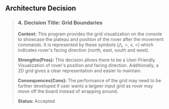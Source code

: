 ## **Architecture Decision**
>  ### 4. Decision Title: Grid Boundaries 
> **Context:** This program provides the grid visualization on the console to showcase the plateau and position of the rover after the movement commands. It is represented by these symbols (⋀, >, v, <) which indicates rover's facing direction (north, east, south and west).
>
> **Strengths(Pros):** This decision allows there to be a User-Friendly Visualization of rover's position and facing direction. Additionally, a 2D grid gives a clear representation and easier to maintain.
>
> **Consequences(Cons):** The performance of the grid may need to be further developed if user wants a largeer input grid as rover may move off the board instead of wrapping around.
>
>
> **Status:** Accepted 
